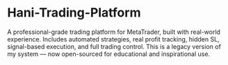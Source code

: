 # Hani-Trading-Platform
A professional-grade trading platform for MetaTrader, built with real-world experience.   Includes automated strategies, real profit tracking, hidden SL, signal-based execution, and full trading control.   This is a legacy version of my system — now open-sourced for educational and inspirational use.
